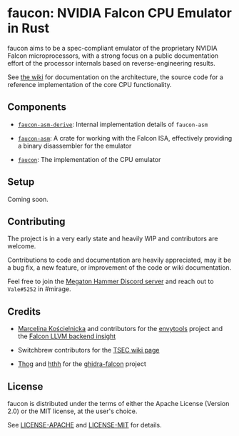 # faucon: NVIDIA Falcon CPU Emulator in Rust

faucon aims to be a spec-compliant emulator of the proprietary NVIDIA Falcon microprocessors,
with a strong focus on a public documentation effort of the processor internals based on
reverse-engineering results.

See [the wiki](https://github.com/vbe0201/faucon/wiki) for documentation on the architecture,
the source code for a reference implementation of the core CPU functionality.

## Components

- [`faucon-asm-derive`](./faucon-asm-derive): Internal implementation details of `faucon-asm`

- [`faucon-asm`](./faucon-asm): A crate for working with the Falcon ISA, effectively providing
a binary disassembler for the emulator

- [`faucon`](./src): The implementation of the CPU emulator

## Setup

Coming soon.

## Contributing

The project is in a very early state and heavily WIP and contributors are welcome.

Contributions to code and documentation are heavily appreciated, may it be a bug fix,
a new feature, or improvement of the code or wiki documentation.

Feel free to join the [Megaton Hammer Discord server](https://discord.gg/MZJbNZY) and
reach out to `Vale#5252` in #mirage.

## Credits

- [Marcelina Kościelnicka](https://github.com/mwkmwkmwk) and contributors for the
[envytools](https://github.com/envytools/envytools)
project and the [Falcon LLVM backend insight](https://0x04.net/%7Emwk/Falcon.html)

- Switchbrew contributors for the [TSEC wiki page](https://switchbrew.org/wiki/TSEC)

- [Thog](https://github.com/Thog) and [hthh](https://github.com/hthh) for the
[ghidra-falcon](https://github.com/Thog/ghidra_falcon) project

## License

faucon is distributed under the terms of either the Apache License (Version 2.0) or the
MIT license, at the user's choice.

See [LICENSE-APACHE](./LICENSE-APACHE) and [LICENSE-MIT](./LICENSE-MIT) for details.
